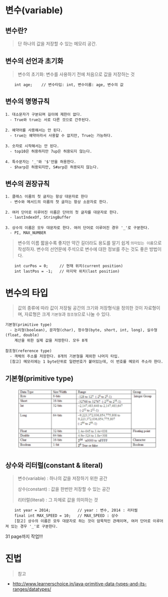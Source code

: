 # 변수(variable)

## 변수란?
> 단 하나의 값을 저장할 수 있는 메모리 공간.

## 변수의 선언과 초기화
> 변수의 초기화: 변수를 사용하기 전에 처음으로 값을 저장하는 것
```
    int age;    // 변수타입: int, 변수이름: age, 변수의 값
```

## 변수의 명명규칙
```
1. 대소문자가 구분되며 길이에 제한이 없다.
  - True와 true는 서로 다른 것으로 간주된다.
  
2. 예약어를 사용해서는 안 된다.
  - true는 예약어라서 사용할 수 없지만, True는 가능하다.

3. 숫자로 시작해서는 안 된다.
  - top10은 허용하지만 7up은 허용되지 않는다.
  
4. 특수문자는 '_'와 '$'만을 허용한다.
  - $harp은 허용되지만, S#arp은 허용되지 않는다.
```
  
## 변수의 권장규칙
```
1. 클래스 이름의 첫 글자는 항상 대문자로 한다
  - 변수와 메서드의 이름의 첫 글자는 항상 소문자로 한다.
  
2. 여러 단어로 이루어진 이름은 단어의 첫 글자를 대문자로 한다.
  - lastIndexOf, StringBuffer
  
3. 상수의 이름은 모두 대문자로 한다. 여러 단어로 이루어진 경우 '_'로 구분한다.
  - PI, MAX_NUMBER
```

>변수의 이름 짧을수록 좋지만 약간 길더라도 용도를 알기 쉽게 `의미있는 이름`으로 작성하자.
변수의 선언문에 주석으로 변수에 대한 정보를 주는 것도 좋은 방법이다.
```
    int curPos = 0;     // 현재 위치(current position)
    int lastPos = -1;   // 마지막 위치(last position)
```

# 변수의 타입
> 값의 종류에 따라 값이 저장될 공간의 크기와 저장형식을 정의한 것이 자료형이며, 자료형은 크게 `기본형`과 `참조형`으로 나눌 수 있다.
```
기본형(primitive type)
  - 논리형(boolean), 문자형(char), 정수형(byte, short, int, long), 실수형(float, double)
    계산을 위한 실제 값을 저장한다. 모두 8개

참조형(reference type)
  - 객체의 주소를 저장한다. 8개의 기본형을 제외한 나머지 타입.
  [참고] 메모리에는 1 byte단위로 일련번호가 붙어있는데, 이 번호를 메모리 주소라 한다.
```

## 기본형(primitive type)
<pre>
    <img src="../img/primitive_type.png" width="450" height="195" />
</pre>

## 상수와 리터럴(constant & literal)
> 변수(variable) : 하나의 값을 저장하기 위한 공간
>
>  상수(constant) : 값을 한번만 저장할 수 있는 공간
> 
>  리터럴(literal) : 그 자체로 값을 의미하는 것
```
    int year = 2014;            // year : 변수, 2014 : 리터럴
    final int MAX_SPEED = 10;   // MAX_SPEED : 상수
    [참고] 상수의 이름은 모두 대문자로 하는 것이 암묵적인 관례이며, 여러 단어로 이루어져 있는 경우 '_'로 구분한다.
```

31 page까지 작업!!!

# 진법



> 참고

* http://www.learnerschoice.in/java-primitive-data-types-and-its-ranges/datatypes/